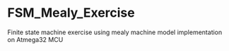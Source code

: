 # FSM_Mealy_Exercise
Finite state machine exercise using mealy machine model 
implementation on Atmega32 MCU 
